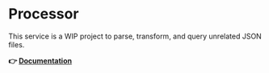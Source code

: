 # Processor

This service is a WIP project to parse, transform, and query unrelated JSON files.

**👉 [Documentation](docs)**
